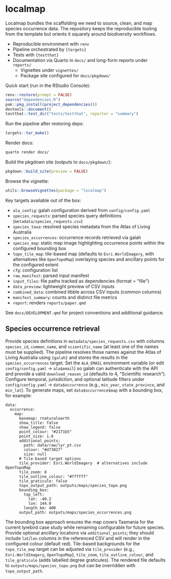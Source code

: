 # localmap

Localmap bundles the scaffolding we need to source, clean, and map species occurrence
data. The repository keeps the reproducible tooling from the template but orients it
squarely around biodiversity workflows.

- Reproducible environment with `renv`
- Pipeline orchestrated by `{targets}`
- Tests with `{testthat}`
- Documentation via Quarto in `docs/` and long-form reports under `reports/`
  - Vignettes under `vignettes/`
  - Package site configured for `docs/pkgdown/`

Quick start (run in the RStudio Console):

```r
renv::restore(prompt = FALSE)
source("dependencies.R")
pak::pkg_install(project_dependencies())
devtools::document()
testthat::test_dir("tests/testthat", reporter = "summary")
```

Run the pipeline after restoring deps:

```r
targets::tar_make()
```

Render docs:

```bash
quarto render docs/
```

Build the pkgdown site (outputs to `docs/pkgdown/`):

```r
pkgdown::build_site(preview = FALSE)
```

Browse the vignette:

```r
utils::browseVignettes(package = "localmap")
```

Key targets available out of the box:

- `ala_config`: galah configuration derived from `config/config.yaml`
- `species_requests`: parsed species query definitions (`metadata/species_requests.csv`)
- `species_taxa`: resolved species metadata from the Atlas of Living Australia
- `species_occurrences`: occurrence records retrieved via galah
- `species_map`: static map image highlighting occurrence points within the
  configured bounding box
- `topo_tile_map`: tile-based map (defaults to `Esri.WorldImagery`, with
  alternatives like `OpenTopoMap`) overlaying species
  and ancillary points for the configured extent
- `cfg`: configuration list
- `raw_manifest`: parsed input manifest
- `input_files`: file paths tracked as dependencies (format = "file")
- `data_preview`: lightweight preview of CSV inputs
- `combined_data`: combined tibble across CSV inputs (common columns)
- `manifest_summary`: counts and distinct file metrics
- `report`: renders `reports/paper.qmd`

See `docs/DEVELOPMENT.qmd` for project conventions and additional guidance.

## Species occurrence retrieval

Provide species definitions in `metadata/species_requests.csv` with columns
`species_id`, `common_name`, and `scientific_name` (at least one of the names
must be supplied). The pipeline resolves those names against the Atlas of Living
Australia using `{galah}` and stores the results in the `species_occurrences`
target. Set the `ALA_EMAIL` environment variable (or edit
`config/config.yaml` → `ala$email`) so galah can authenticate with the API and
provide a valid `download_reason_id` (defaults to 4, “Scientific research”).
Configure temporal, jurisdiction, and optional latitude filters under
`config/config.yaml` → `data$occurrence` (e.g., `min_year`, `state_province`,
and `min_lat`). To generate maps, set `data$occurrence$map` with a bounding
box, for example:

```
data:
  occurrence:
    map:
      basemap: rnaturalearth
      show_title: false
      show_legend: false
      point_colour: "#2171b5"
      point_size: 1.6
      additional_points:
        path: data/raw/lyr_pt.csv
        colour: "#d73027"
        size: null
      # Tile-based target options
      tile_provider: Esri.WorldImagery  # alternatives include OpenTopoMap
      tile_zoom: 8
      tile_outline_colour: "#ffffff"
      tile_graticule: false
      topo_output_path: outputs/maps/species_topo.png
      bounding_box:
        top_left:
          lat: -40.2
          lon: 144.0
        length_km: 400
      output_path: outputs/maps/species_occurrences.png
```

The bounding box approach ensures the map covers Tasmania for the current
lyrebird case study while remaining configurable for future species. Provide
optional ancillary locations via `additional_points`; they should include
`lat`/`lon` columns in the referenced CSV and will render in the configured
colour (default red). Tile-based backgrounds for the `topo_tile_map` target can
be adjusted via `tile_provider` (e.g., `Esri.WorldImagery`, `OpenTopoMap`),
`tile_zoom`, `tile_outline_colour`, and `tile_graticule` (adds labelled degree
graticules). The rendered file defaults to `outputs/maps/species_topo.png` but
can be overridden with
`topo_output_path`.
